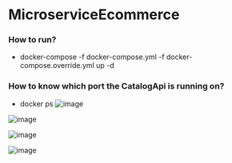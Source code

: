 # MicroserviceEcommerce

### How to run?

- docker-compose -f docker-compose.yml -f docker-compose.override.yml up -d 

### How to know which port the CatalogApi is running on?

- docker ps
![image](https://github.com/user-attachments/assets/4ca4da89-5083-47ad-b90f-354b43940adc)

![image](https://github.com/user-attachments/assets/12a1ed25-833e-4656-a373-07288aff64e9)

![image](https://github.com/user-attachments/assets/71e0b4c7-336d-43d6-ab26-5b50e341bf1d)

![image](https://github.com/user-attachments/assets/d496be54-a45c-4ae0-9f12-5c7c8e38ea4a)
